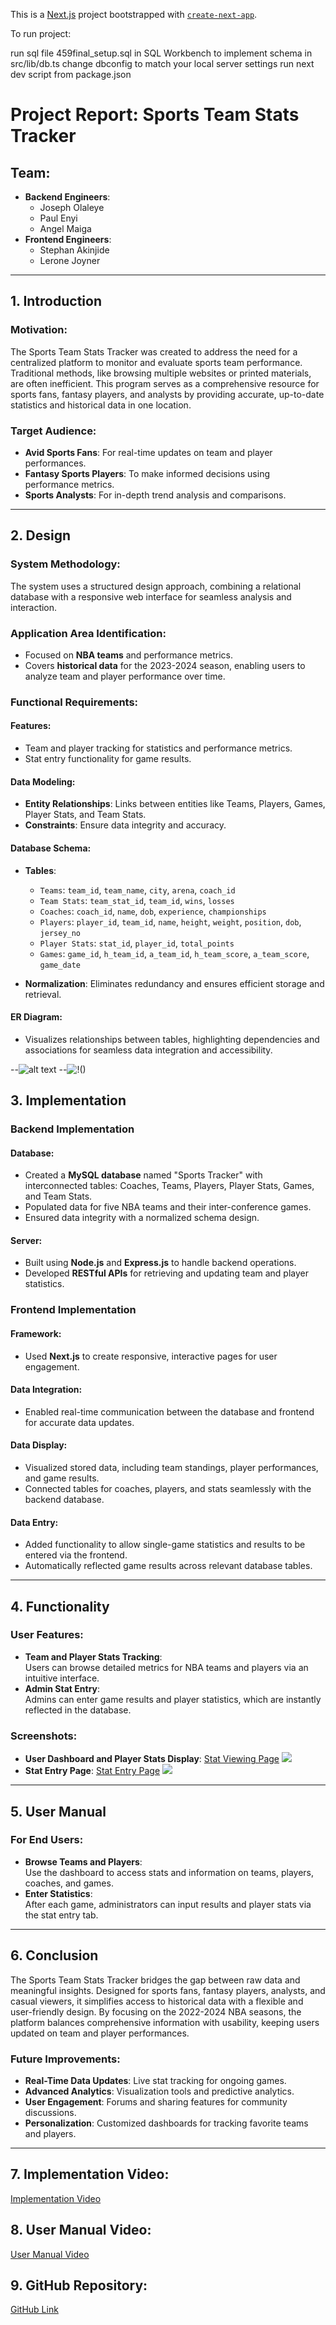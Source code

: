 This is a [Next.js](https://nextjs.org) project bootstrapped with [`create-next-app`](https://nextjs.org/docs/app/api-reference/cli/create-next-app).

To run project:

run sql file 459final_setup.sql in SQL Workbench to implement schema
in src/lib/db.ts change dbconfig to match your local server settings
run next dev script from package.json

# Project Report: Sports Team Stats Tracker

## Team:
- **Backend Engineers**:  
  - Joseph Olaleye  
  - Paul Enyi  
  - Angel Maiga  
- **Frontend Engineers**:  
  - Stephan Akinjide  
  - Lerone Joyner  

---

## 1. Introduction

### Motivation:
The Sports Team Stats Tracker was created to address the need for a centralized platform to monitor and evaluate sports team performance. Traditional methods, like browsing multiple websites or printed materials, are often inefficient. This program serves as a comprehensive resource for sports fans, fantasy players, and analysts by providing accurate, up-to-date statistics and historical data in one location.

### Target Audience:
- **Avid Sports Fans**: For real-time updates on team and player performances.  
- **Fantasy Sports Players**: To make informed decisions using performance metrics.  
- **Sports Analysts**: For in-depth trend analysis and comparisons.  

---

## 2. Design

### System Methodology:
The system uses a structured design approach, combining a relational database with a responsive web interface for seamless analysis and interaction.

### Application Area Identification:
- Focused on **NBA teams** and performance metrics.
- Covers **historical data** for the 2023-2024 season, enabling users to analyze team and player performance over time.

### Functional Requirements:
#### Features:
- Team and player tracking for statistics and performance metrics.  
- Stat entry functionality for game results.  

#### Data Modeling:
- **Entity Relationships**: Links between entities like Teams, Players, Games, Player Stats, and Team Stats.  
- **Constraints**: Ensure data integrity and accuracy.

#### Database Schema:
- **Tables**:  
  - `Teams`: `team_id`, `team_name`, `city`, `arena`, `coach_id`  
  - `Team Stats`: `team_stat_id`, `team_id`, `wins`, `losses`  
  - `Coaches`: `coach_id`, `name`, `dob`, `experience`, `championships`  
  - `Players`: `player_id`, `team_id`, `name`, `height`, `weight`, `position`, `dob`, `jersey_no`  
  - `Player Stats`: `stat_id`, `player_id`, `total_points`  
  - `Games`: `game_id`, `h_team_id`, `a_team_id`, `h_team_score`, `a_team_score`, `game_date`  

- **Normalization**: Eliminates redundancy and ensures efficient storage and retrieval.

#### ER Diagram:
- Visualizes relationships between tables, highlighting dependencies and associations for seamless data integration and accessibility.

--![alt text](<Screenshot 2024-12-02 082419.png>)
--![!()](<Screenshot 2024-12-02 082720.png>)

## 3. Implementation

### Backend Implementation
#### Database:
- Created a **MySQL database** named "Sports Tracker" with interconnected tables: Coaches, Teams, Players, Player Stats, Games, and Team Stats.  
- Populated data for five NBA teams and their inter-conference games.  
- Ensured data integrity with a normalized schema design.

#### Server:
- Built using **Node.js** and **Express.js** to handle backend operations.  
- Developed **RESTful APIs** for retrieving and updating team and player statistics.

### Frontend Implementation
#### Framework:
- Used **Next.js** to create responsive, interactive pages for user engagement.

#### Data Integration:
- Enabled real-time communication between the database and frontend for accurate data updates.  

#### Data Display:
- Visualized stored data, including team standings, player performances, and game results.  
- Connected tables for coaches, players, and stats seamlessly with the backend database.  

#### Data Entry:
- Added functionality to allow single-game statistics and results to be entered via the frontend.  
- Automatically reflected game results across relevant database tables.

---

## 4. Functionality

### User Features:
- **Team and Player Stats Tracking**:  
  Users can browse detailed metrics for NBA teams and players via an intuitive interface.  
- **Admin Stat Entry**:  
  Admins can enter game results and player statistics, which are instantly reflected in the database.

### Screenshots:
- **User Dashboard and Player Stats Display**: [Stat Viewing Page](#) ![](<Screenshot 2024-12-02 075212.png>)
- **Stat Entry Page**: [Stat Entry Page](#) ![](<Screenshot 2024-12-02 075313.png>)

---

## 5. User Manual

### For End Users:
- **Browse Teams and Players**:  
  Use the dashboard to access stats and information on teams, players, coaches, and games.  
- **Enter Statistics**:  
  After each game, administrators can input results and player stats via the stat entry tab.

---

## 6. Conclusion

The Sports Team Stats Tracker bridges the gap between raw data and meaningful insights. Designed for sports fans, fantasy players, analysts, and casual viewers, it simplifies access to historical data with a flexible and user-friendly design. By focusing on the 2022-2024 NBA seasons, the platform balances comprehensive information with usability, keeping users updated on team and player performances.

### Future Improvements:
- **Real-Time Data Updates**: Live stat tracking for ongoing games.  
- **Advanced Analytics**: Visualization tools and predictive analytics.  
- **User Engagement**: Forums and sharing features for community discussions.  
- **Personalization**: Customized dashboards for tracking favorite teams and players.  

---

## 7. Implementation Video:
[Implementation Video](https://drive.google.com/file/d/1JtoBOnAjgWpVXIMI9hu151gJszLCjRSU/view?usp=sharing)

## 8. User Manual Video:
[User Manual Video](https://drive.google.com/file/d/1DemAze_K38YsRQlJzlLmXdvBChnlZSlj/view?usp=sharing)

## 9. GitHub Repository:
[GitHub Link](https://github.com/leronewjoyner/sport-tracker)
